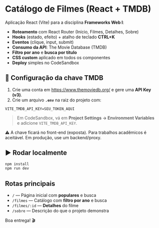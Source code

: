 # Catálogo de Filmes (React + TMDB)

Aplicação React (Vite) para a disciplina **Frameworks Web I**:

- **Roteamento** com React Router (Início, Filmes, Detalhes, Sobre)
- **Hooks** (estado, efeito) + atalho de teclado **CTRL+K**
- **Eventos** (clique, input, submit)
- **Consumo da API**: The Movie Database (TMDB)
- **Filtro por ano** e **busca por título**
- **CSS custom** aplicado em todos os componentes
- **Deploy** simples no CodeSandbox

## 🔑 Configuração da chave TMDB

1. Crie uma conta em https://www.themoviedb.org/ e gere uma **API Key (v3)**.
2. Crie um arquivo **`.env`** na raiz do projeto com:
```
VITE_TMDB_API_KEY=SEU_TOKEN_AQUI
```
> Em CodeSandbox, vá em **Project Settings → Environment Variables** e adicione `VITE_TMDB_API_KEY`.

⚠️ A chave ficará no front-end (exposta). Para trabalhos acadêmicos é aceitável. Em produção, use um backend/proxy.

## ▶️ Rodar localmente

```bash
npm install
npm run dev
```

## Rotas principais
- `/` — Página inicial com **populares** e busca
- `/filmes` — Catálogo com **filtro por ano** e busca
- `/filmes/:id` — **Detalhes** do filme
- `/sobre` — Descrição do que o projeto demonstra

Boa entrega! 🎬

